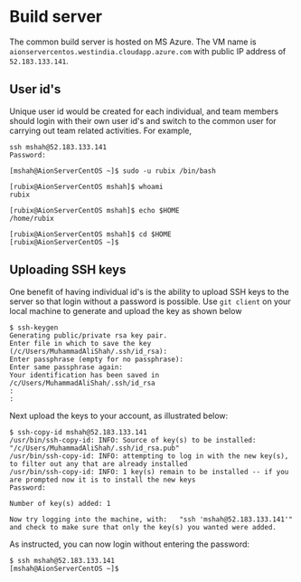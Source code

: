 Build server
===========

The common build server is hosted on MS Azure. The VM name is `aionservercentos.westindia.cloudapp.azure.com` with public IP address of `52.183.133.141`.

User id's
--------
Unique user id would be created for each individual, and team members should login with their own user id's and switch to the common user for carrying out team related activities. For example,
```
ssh mshah@52.183.133.141
Password:

[mshah@AionServerCentOS ~]$ sudo -u rubix /bin/bash

[rubix@AionServerCentOS mshah]$ whoami
rubix

[rubix@AionServerCentOS mshah]$ echo $HOME
/home/rubix

[rubix@AionServerCentOS mshah]$ cd $HOME
[rubix@AionServerCentOS ~]$
```

Uploading SSH keys
------------------
One benefit of having individual id's is the ability to upload SSH keys to the server so that login without a password is possible. Use `git client` on your local machine to generate and upload the key as shown below
```
$ ssh-keygen
Generating public/private rsa key pair.
Enter file in which to save the key (/c/Users/MuhammadAliShah/.ssh/id_rsa):
Enter passphrase (empty for no passphrase):
Enter same passphrase again:
Your identification has been saved in /c/Users/MuhammadAliShah/.ssh/id_rsa
:
:
```

Next upload the keys to your account, as illustrated below:
```
$ ssh-copy-id mshah@52.183.133.141
/usr/bin/ssh-copy-id: INFO: Source of key(s) to be installed: "/c/Users/MuhammadAliShah/.ssh/id_rsa.pub"
/usr/bin/ssh-copy-id: INFO: attempting to log in with the new key(s), to filter out any that are already installed
/usr/bin/ssh-copy-id: INFO: 1 key(s) remain to be installed -- if you are prompted now it is to install the new keys
Password:

Number of key(s) added: 1

Now try logging into the machine, with:   "ssh 'mshah@52.183.133.141'"
and check to make sure that only the key(s) you wanted were added.
```

As instructed, you can now login without entering the password:
```
$ ssh mshah@52.183.133.141
[mshah@AionServerCentOS ~]$
```